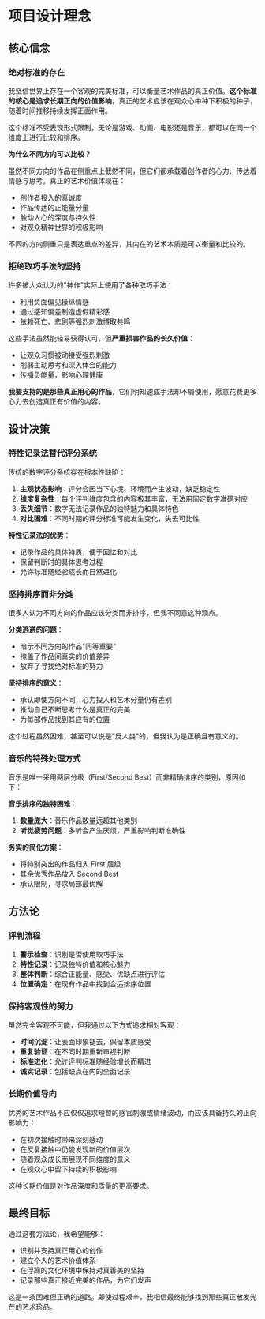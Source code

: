 # 项目设计理念

## 核心信念

### 绝对标准的存在

我坚信世界上存在一个客观的完美标准，可以衡量艺术作品的真正价值。**这个标准的核心是追求长期正向的价值影响**，真正的艺术应该在观众心中种下积极的种子，随着时间推移持续发挥正面作用。

这个标准不受表现形式限制，无论是游戏、动画、电影还是音乐，都可以在同一个维度上进行比较和排序。

**为什么不同方向可以比较？**

虽然不同方向的作品在侧重点上截然不同，但它们都承载着创作者的心力、传达着情感与思考。真正的艺术价值体现在：

- 创作者投入的真诚度
- 作品传达的正能量分量
- 触动人心的深度与持久性
- 对观众精神世界的积极影响

不同的方向侧重只是表达重点的差异，其内在的艺术本质是可以衡量和比较的。

### 拒绝取巧手法的坚持

许多被大众认为的"神作"实际上使用了各种取巧手法：

- 利用负面偏见操纵情感
- 通过感知偏差制造虚假精彩感
- 依赖死亡、悲剧等强烈刺激博取共鸣

这些手法虽然能轻易获得认可，但**严重损害作品的长久价值**：

- 让观众习惯被动接受强烈刺激
- 削弱主动思考和深入体会的能力
- 传播负能量，影响心理健康

**我要支持的是那些真正用心的作品**，它们明知速成手法却不屑使用，愿意花费更多心力去创造真正有价值的内容。

## 设计决策

### 特性记录法替代评分系统

传统的数字评分系统存在根本性缺陷：

1. **主观状态影响**：评分会因当下心境、环境而产生波动，缺乏稳定性
2. **维度复杂性**：每个评判维度包含的内容极其丰富，无法用固定数字准确对应
3. **丢失细节**：数字无法记录作品的独特魅力和具体特色
4. **对比困难**：不同时期的评分标准可能发生变化，失去可比性

**特性记录法的优势**：

- 记录作品的具体特质，便于回忆和对比
- 保留判断时的具体思考过程
- 允许标准随经验成长而自然进化

### 坚持排序而非分类

很多人认为不同方向的作品应该分类而非排序，但我不同意这种观点。

**分类逃避的问题**：

- 暗示不同方向的作品"同等重要"
- 掩盖了作品间真实的价值差异
- 放弃了寻找绝对标准的努力

**坚持排序的意义**：

- 承认即使方向不同，心力投入和艺术分量仍有差别
- 推动自己不断思考什么是真正的完美
- 为每部作品找到其应有的位置

这个过程虽然困难，甚至可以说是"反人类"的，但我认为是正确且有意义的。

### 音乐的特殊处理方式

音乐是唯一采用两层分级（First/Second Best）而非精确排序的类别，原因如下：

**音乐排序的独特困难**：

1. **数量庞大**：音乐作品数量远超其他类别
2. **听觉疲劳问题**：多听会产生厌烦，严重影响判断准确性

**务实的简化方案**：

- 将特别突出的作品归入 First 层级
- 其余优秀作品放入 Second Best
- 承认限制，寻求局部最优解

## 方法论

### 评判流程

1. **警示检查**：识别是否使用取巧手法
2. **特性记录**：记录独特价值和核心魅力
3. **整体判断**：综合正能量、感受、优缺点进行评估
4. **位置确定**：在现有作品中找到合适排序位置

### 保持客观性的努力

虽然完全客观不可能，但我通过以下方式追求相对客观：

- **时间沉淀**：让表面印象褪去，保留本质感受
- **重复验证**：在不同时期重新审视判断
- **标准进化**：允许评判标准随经验增长而精进
- **诚实记录**：包括缺点在内的全面记录

### 长期价值导向

优秀的艺术作品不应仅仅追求短暂的感官刺激或情绪波动，而应该具备持久的正向影响力：

- 在初次接触时带来深刻感动
- 在反复接触中仍能发现新的价值层次
- 随着观众成长而展现不同维度的意义
- 在观众心中留下持续的积极影响

这种长期价值是对作品深度和质量的更高要求。

## 最终目标

通过这套方法论，我希望能够：

- 识别并支持真正用心的创作
- 建立个人的艺术价值体系
- 在浮躁的文化环境中保持对真善美的坚持
- 记录那些真正接近完美的作品，为它们发声

这是一条困难但正确的道路。即使过程艰辛，我相信最终能够找到那些真正散发光芒的艺术珍品。
